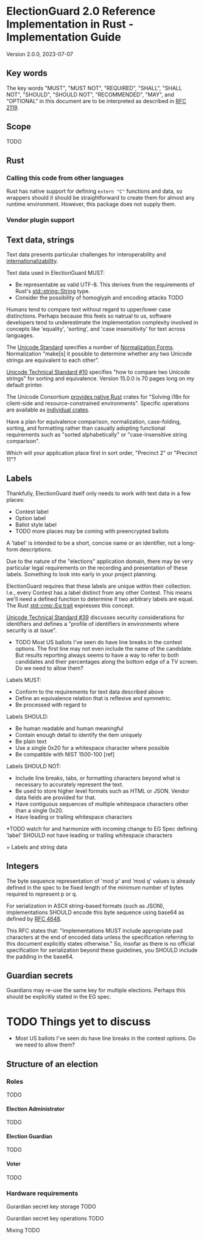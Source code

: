 # ElectionGuard 2.0 Reference Implementation in Rust - Implementation Guide

Version 2.0.0, 2023-07-07

## Key words

The key words "MUST", "MUST NOT", "REQUIRED", "SHALL", "SHALL NOT", "SHOULD",
"SHOULD NOT", "RECOMMENDED",  "MAY", and "OPTIONAL" in this document are to be
interpreted as described in [RFC 2119](https://www.rfc-editor.org/rfc/rfc2119).

## Scope

TODO

## Rust

### Calling this code from other languages

Rust has native support for defining `extern "C"` functions and data, so wrappers should it should be straightforward
to create them for almost any runtime environment. However, this package does not supply them.

### Vendor plugin support

## Text data, strings

Text data presents particular challenges for interoperability and [internationalizability](https://www.w3.org/International/i18n-drafts/nav/about).

Text data used in ElectionGuard MUST:
* Be representable as valid UTF-8. This derives from the requirements of Rust's [std::string::String](https://doc.rust-lang.org/std/string/struct.String.html) type.
* Consider the possibility of homoglyph and encoding attacks TODO

Humans tend to compare text without regard to upper/lower case distinctions. Perhaps because this feels so natrual
to us, software developers tend to underestimate the implementation complexity involved in concepts
like 'equality', 'sorting', and 'case insensitivity' for text across languages.

The [Unicode Standard](https://www.unicode.org/versions/latest/) specifies a number of
[Normalization Forms](https://www.unicode.org/reports/tr15/). Normalization "make[s] it possible to
determine whether any two Unicode strings are equivalent to each other".

[Unicode Technical Standard #10](https://www.unicode.org/reports/tr10/) specifies "how to compare two
Unicode strings" for sorting and equivalence. Version 15.0.0 is 70 pages long on my default printer.

The Unicode Consortium [provides native Rust](https://github.com/unicode-org/icu4x) crates for
"Solving i18n for client-side and resource-constrained environments". Specific operations are
available as [individual crates](https://crates.io/crates/icu/dependencies).

Have a plan for equivalence comparison, normalization, case-folding, sorting, and formatting
rather than casually adopting functional requirements such as "sorted alphabetically" or "case-insensitive string comparison".

Which will your application place first in sort order, "Precinct 2" or "Precinct 11"?

## Labels

Thankfully, ElectionGuard itself only needs to work with text data in a few places:
* Contest label
* Option label
* Ballot style label
* TODO more places may be coming with preencrypted ballots

A 'label' is intended to be a short, concise name or an identifier, not a long-form descriptions.

Due to the nature of the "elections" application domain, there may be very particular legal
requirements on the recording and presentation of these labels. Something to look into early
in your project planning.

ElectionGuard requires that these labels are unique within their collection. I.e., every Contest
has a label distinct from any other Contest. This means we'll need a defined function to determine if
two arbitrary labels are equal. The Rust [std::cmp::Eq trait](https://doc.rust-lang.org/std/cmp/trait.Eq.html)
expresses this concept.

[Unicode Technical Standard #39](https://www.unicode.org/reports/tr39/) discusses security considerations
for identifiers and defines a "profile of identifiers in environments where security is at issue".

* TODO Most US ballots I've seen do have line breaks in the contest options. The first line may not even include the name of the candidate. But results reporting always seems to have a way to refer to both candidates and their percentages along the bottom edge of a TV screen. Do we need to allow them?

Labels MUST:
* Conform to the requirements for text data described above
* Define an equivalence relation that is reflexive and symmetric.
* Be processed with regard to 

Labels SHOULD:
* Be human readable and human meaningful
* Contain enough detail to identify the item uniquely
* Be plain text
* Use a single 0x20 for a whitespace character where possible
* Be compatible with NIST 1500-100 [ref]

Labels SHOULD NOT:
* Include line breaks, tabs, or formatting characters beyond what is necessary to accurately represent the text.
* Be used to store higher level formats such as HTML or JSON. Vendor data fields are provided for that.
* Have contiguous sequences of multiple whitespace characters other than a single 0x20.
* Have leading or trailing whitespace characters

*TODO watch for and harmonize with incoming change to EG Spec defining 'label'
SHOULD not have leading or trailing whitespace characters

= Labels and string data

## Integers
The byte sequence representation of 'mod p' and 'mod q' values is already defined in the spec to be fixed length of the minimum number of bytes required to represent p or q.

For serialization in ASCII string-based formats (such as JSON), implementations SHOULD encode this byte sequence
using base64 as defined by [RFC 4648](https://www.rfc-editor.org/rfc/rfc4648.html).

This RFC states that: "Implementations MUST include appropriate pad characters at the end of encoded data unless the specification referring to this document explicitly states otherwise." So, insofar as there is no official specification for serialization beyond these guidelines, you SHOULD include the padding in the base64.

## Guardian secrets

Guardians may re-use the same key for multiple elections. Perhaps this should be explicitly stated in the EG spec.

# TODO Things yet to discuss

* Most US ballots I've seen do have line breaks in the contest options. Do we need to allow them?

## Structure of an election

### Roles

TODO

#### Election Administrator

TODO

#### Election Guardian

TODO

#### Voter

TODO

### Hardware requirements

Gurardian secret key storage TODO

Gurardian secret key operations TODO

Mixing TODO


